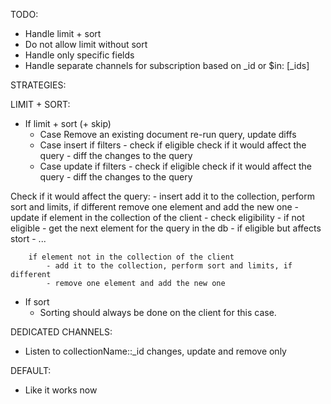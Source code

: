 TODO:

- Handle limit + sort
- Do not allow limit without sort
- Handle only specific fields
- Handle separate channels for subscription based on _id or $in: [_ids]


STRATEGIES:

LIMIT + SORT:

- If limit + sort (+ skip)
    - Case Remove an existing document
        re-run query, update diffs
    - Case insert
        if filters
            - check if eligible
        check if it would affect the query
            - diff the changes to the query
    - Case update
        if filters
            - check if eligible
        check if it would affect the query
            - diff the changes to the query

Check if it would affect the query:
    - insert
        add it to the collection, perform sort and limits, if different
        remove one element and add the new one
    - update
        if element in the collection of the client
            - check eligibility
                - if not eligible
                    - get the next element for the query in the db
                - if eligible but affects stort
                    - ...
        
        if element not in the collection of the client
            - add it to the collection, perform sort and limits, if different
            - remove one element and add the new one
        
- If sort
    - Sorting should always be done on the client for this case.
    
DEDICATED CHANNELS:
- Listen to collectionName::_id changes, update and remove only

DEFAULT:
- Like it works now